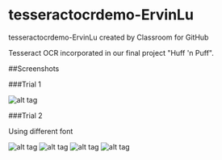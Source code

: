 # tesseractocrdemo-ErvinLu
tesseractocrdemo-ErvinLu created by Classroom for GitHub

Tesseract OCR incorporated in our final project "Huff 'n Puff".

##Screenshots

###Trial 1

![alt tag](https://github.com/DeLaSalleUniversity-Manila/tesseractocrdemo-ErvinLu/blob/master/Screenshot_2015-11-26-11-05-53.png)

###Trial 2

Using different font

![alt tag](https://github.com/DeLaSalleUniversity-Manila/tesseractocrdemo-ErvinLu/blob/master/Screenshot_2015-11-26-13-57-22.png)
![alt tag](https://github.com/DeLaSalleUniversity-Manila/tesseractocrdemo-ErvinLu/blob/master/Screenshot_2015-11-26-13-58-39.png)
![alt tag](https://github.com/DeLaSalleUniversity-Manila/tesseractocrdemo-ErvinLu/blob/master/Screenshot_2015-11-26-13-59-58.png)
![alt tag](https://github.com/DeLaSalleUniversity-Manila/tesseractocrdemo-ErvinLu/blob/master/Screenshot_2015-11-26-14-01-26.png)

